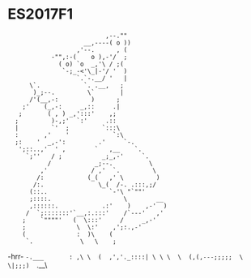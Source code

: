# ES2017F1 


                               ,--."" 
                         __,----( o )) 
                       ,'--.      , ( 
                -"",:-(    o ),-'/  ; 
                  ( o) `o  _,'\ / ;( 
                   `-;_-<'\_|-'/ '  ) 
                       `.`-.__/ '   | 
          \`.            `. .__,   ; 
           )_;--.         \`       | 
          /'(__,-:         )      ; 
        ;'    (_,-:     _,::     .| 
       ;       ( , ) _,':::'    ,; 
      ;         )-,;'  `:'     .:: 
      |         `'  ;         `:::\ 
      :       ,'    '            `:\ 
      ;:    '  _,-':         .'     `-. 
       ';::..,'  ' ,        `   ,__    `. 
         `;''   / ;           _;_,-'     `. 
               /            _;--.          \ 
             ,'            / ,'  `.         \ 
            /:            (_(   ,' \         ) 
           /:.               \_(  /-. .:::,;/ 
          (::..                 `-'\ "`""' 
          ;::::.                    \        __ 
          ,::::::.            .:'    )    ,-'  ) 
         /  `;:::::::'`__,:.:::'    /`---'   ,' 
        ;    `""""'   (  \:::'     /     _,-' 
        ;              \  \:'    ,';:.,-' 
        (              :  )\    ( 
         `.             \   \    ; 
   -hrr-   `-.___       : ,\ \  ( 
              ,','._::::| \ \ \  \ 
             (,(,---;;;;;  \ \|;;;) 
                         `._\_\ 

